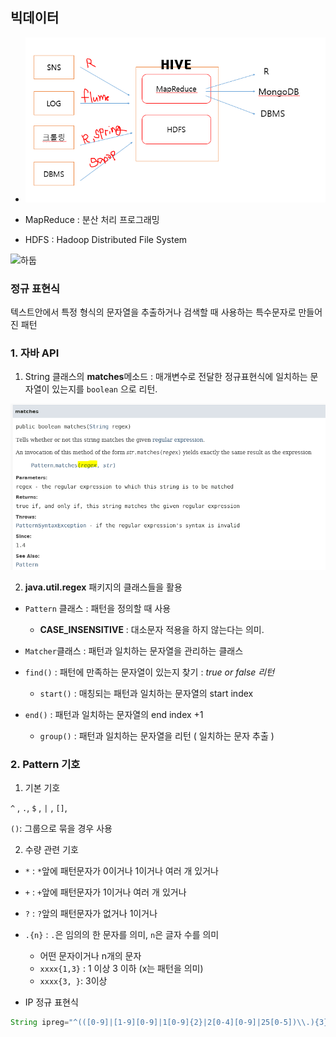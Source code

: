 ## 빅데이터

* ![image-20200224140135916](images/image-20200224140135916.png)


* MapReduce : 분산 처리 프로그래밍
* HDFS : Hadoop Distributed File System

![하둡](https://image.slidesharecdn.com/random-160704092055/95/hadoop-14-638.jpg?cb=1467625144)

### 정규 표현식

텍스트안에서 특정 형식의 문자열을 추출하거나 검색할 때 사용하는 특수문자로 만들어진 패턴

### 1. 자바 API

1) String 클래스의 **matches**메소드 : 매개변수로 전달한 정규표현식에 일치하는 문자열이 있는지를  `boolean` 으로 리턴.

![image-20200224132701897](images/image-20200224132701897.png)

2) **java.util.regex** 패키지의 클래스들을 활용

* `Pattern` 클래스 : 패턴을 정의할 때 사용

  * **CASE_INSENSITIVE** : 대소문자 적용을 하지 않는다는 의미.

* `Matcher`클래스 : 패턴과 일치하는 문자열을 관리하는 클래스
* `find()` : 패턴에 만족하는 문자열이 있는지 찾기 : *true or false 리턴*
  * `start()` : 매칭되는 패턴과 일치하는 문자열의 start index
* `end()` : 패턴과 일치하는 문자열의  end index +1
  * `group()` : 패턴과 일치하는 문자열을 리턴 ( 일치하는 문자 추출 )

### 2. Pattern 기호

1) 기본 기호

`^` , `.`, `$` , `|` , `[]`,

`()`: 그룹으로 묶을 경우 사용

2) 수량 관련 기호

* `*` : `*`앞에 패턴문자가 0이거나 1이거나 여러 개 있거나
* `+` : `+`앞에 패턴문자가 1이거나 여러 개 있거나
* `?` : `?`앞의  패턴문자가 없거나 1이거나 
* `.{n}` : `.`은 임의의 한 문자를 의미, `n`은 글자 수를 의미
  * 어떤 문자이거나 n개의 문자
  * `xxxx{1,3}` : 1 이상 3 이하 (x는 패턴을 의미)
  * `xxxx{3, }`: 3이상

* IP 정규 표현식

```JAVA
String ipreg="^(([0-9]|[1-9][0-9]|1[0-9]{2}|2[0-4][0-9]|25[0-5])\\.){3}([0-9]|[1-9][0-9]|1[0-9]{2}|2[0-4][0-9]|25[0-5])$";
```



